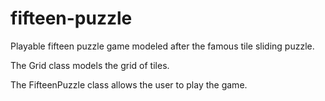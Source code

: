 # fifteen-puzzle
Playable fifteen puzzle game modeled after the famous tile sliding puzzle.

The Grid class models the grid of tiles.

The FifteenPuzzle class allows the user to play the game.

